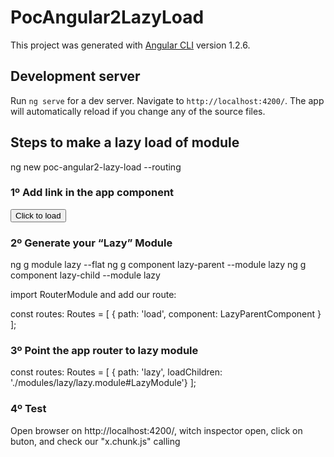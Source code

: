 # PocAngular2LazyLoad

This project was generated with [Angular CLI](https://github.com/angular/angular-cli) version 1.2.6.

## Development server

Run `ng serve` for a dev server. Navigate to `http://localhost:4200/`. The app will automatically reload if you change any of the source files.


## Steps to make a lazy load of module

ng new poc-angular2-lazy-load --routing

### 1º Add link in the app component

<button routerLink="/lazy/load">Click to load</button>
<router-outlet></router-outlet>

### 2º Generate your “Lazy” Module

ng g module lazy --flat
ng g component lazy-parent --module lazy
ng g component lazy-child --module lazy

import RouterModule and add our route:

const routes: Routes = [
    { path: 'load', component: LazyParentComponent }
];

### 3º Point the app router to lazy module

const routes: Routes = [
  { path: 'lazy', loadChildren: './modules/lazy/lazy.module#LazyModule'}
];


### 4º Test

Open browser on http://localhost:4200/, witch inspector open, click on buton, and check our "x.chunk.js" calling
